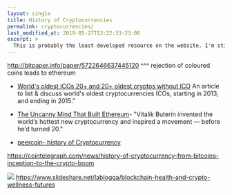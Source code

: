 ```yaml
---
layout: single
title: History of Cryptocurrencies
permalink: cryptocurrencies/
last_modified_at: 2019-05-27T13:22:33-23:00
excerpt: >
  This is probably the least developed resource on the website. I'm still busy picking up on all the pre-history.
---
```


http://bitpaper.info/paper/5722646637445120
^^^ rejection of coloured coins leads to ethereum



* [World's oldest ICOs 20+ and 20+ oldest cryptos without ICO](https://steemit.com/crypto/@sxiii/oldest-icos)
An article to list & discuss world's oldest cryptocurrencies ICOs, starting in 2013, and ending in 2015."

* [The Uncanny Mind That Built Ethereum](https://www.wired.com/2016/06/the-uncanny-mind-that-built-ethereum/)- "Vitalik Buterin invented the world’s hottest new cryptocurrency and inspired a movement — before he’d turned 20."

* [peercoin- history of Cryptocurrency](https://github.com/peercoin/peercoin/wiki/history-of-cryptocurrency)


https://cointelegraph.com/news/history-of-cryptocurrency-from-bitcoins-inception-to-the-crypto-boom


![](https://i.imgur.com/940KZVQ.png)
https://www.slideshare.net/lablogga/blockchain-health-and-crypto-wellness-futures